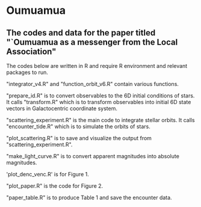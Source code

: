 # Oumuamua
## The codes and data for the paper titled "`Oumuamua as a messenger from the Local Association"

The codes below are written in R and require R environment and relevant packages to run. 

"integrator_v4.R" and "function_orbit_v6.R" contain various functions. 

"prepare_id.R" is to convert observables to the 6D initial conditions of stars. It calls "transform.R" which is to transform observables into initial 6D state vectors in Galactocentric coordinate system. 

"scattering_experiment.R" is the main code to integrate stellar orbits. It calls "encounter_tide.R" which is to simulate the orbits of stars. 

"plot_scattering.R" is to save and visualize the output from "scattering_experiment.R". 

"make_light_curve.R" is to convert apparent magnitudes into absolute magnitudes. 

'plot_denc_venc.R' is for Figure 1. 

"plot_paper.R" is the code for Figure 2.

"paper_table.R" is to produce Table 1 and save the encounter data. 

